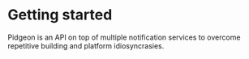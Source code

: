 # Getting started

Pidgeon is an API on top of multiple notification services to overcome repetitive building and platform idiosyncrasies.

